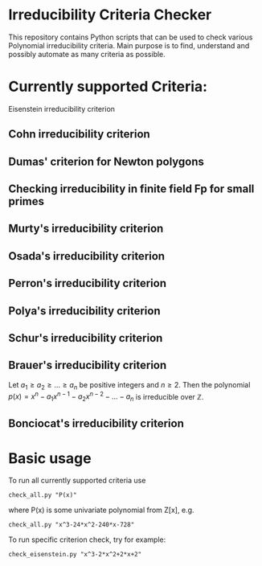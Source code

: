 # Irreducibility Criteria Checker
This repository contains Python scripts that can be used to check various Polynomial irreducibility criteria. Main purpose is to find, understand and possibly automate as many criteria as possible.

# Currently supported Criteria:

Eisenstein irreducibility criterion

## Cohn irreducibility criterion

## Dumas' criterion for Newton polygons

## Checking irreducibility in finite field Fp for small primes

## Murty's irreducibility criterion

## Osada's irreducibility criterion

## Perron's irreducibility criterion

## Polya's irreducibility criterion

## Schur's irreducibility criterion

## Brauer's irreducibility criterion
Let $a_1 \geq a_2 \geq \dots \geq a_n$ be positive integers and $n \geq 2$. Then the polynomial $p(x)=x^n-a_1x^{n-1}-a_2x^{n-2}-\dots-a_n$ is irreducible over $\mathbb{Z}$.

## Bonciocat's irreducibility criterion

# Basic usage

To run all currently supported criteria use


`
check_all.py "P(x)"
`

where P(x) is some univariate polynomial from Z[x], e.g.
 
 `
check_all.py "x^3-24*x^2-240*x-728"
`

To run specific criterion check, try for example:

 `
check_eisenstein.py "x^3-2*x^2+2*x+2"
`
